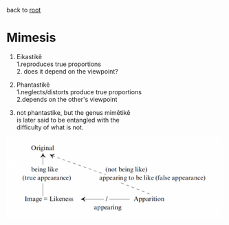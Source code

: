 
back to [root](https://github.com/makikuri/nousmonkey/blob/Ancient-Philosophy/root.md)

# Mimesis
1. Eikastikê <br>
    1.reproduces true proportions <br>
    2. does it depend on the viewpoint?
2. Phantastikê <br>
    1.neglects/distorts produce true proportions <br>
    2.depends on the other's viewpoint

3. not phantastike, but the genus mimêtikê<br>
is later said to be entangled with the <br>
difficulty of what is not.<br>

![](https://github.com/makikuri/nousmonkey/blob/Ancient-Philosophy/appearance.png)



